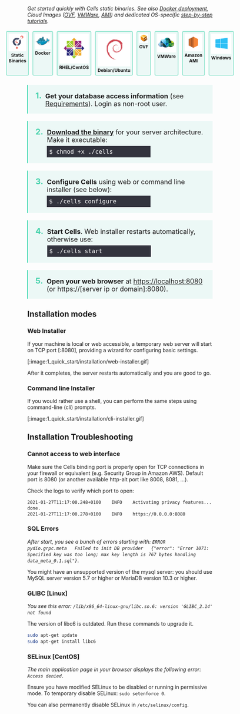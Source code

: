 _Get started quickly with Cells static binaries. See also [Docker deployment](./docker), Cloud Images ([OVF](./open-virtual-format), [VMWare](./vmware), [AMI](./amazon-ami)) and dedicated OS-specific [step-by-step tutorials](/en/docs/kb/deployment)._

<div class="install-logos">
<a class="logo">
    <div class="logo-img"><img src="https://github.com/pydio/pydio-doc-admin-guide/blob/cells-v2.2/images/logos-os/binaries.png?raw=true"/></div>
    <div class="logo-title">Static Binaries</div>
</a>
<a class="logo">
    <div class="logo-img"><img src="https://github.com/pydio/pydio-doc-admin-guide/blob/cells-v2.2/images/logos-os/docker.png?raw=true"/></div>
    <div class="logo-title">Docker</div>
</a>
<a class="logo">
    <div class="logo-img"><img src="https://github.com/pydio/pydio-doc-admin-guide/blob/cells-v2.2/images/logos-os/centos.png?raw=true"/></div>
    <div class="logo-title">RHEL/CentOS</div>
</a>
<a class="logo">
    <div class="logo-img"><img src="https://github.com/pydio/pydio-doc-admin-guide/blob/cells-v2.2/images/logos-os/debian.png?raw=true"/></div>
    <div class="logo-title">Debian/Ubuntu</div>
</a>
<a class="logo">
    <div class="logo-img"><img src="https://github.com/pydio/pydio-doc-admin-guide/blob/cells-v2.2/images/logos-os/ovf.png?raw=true"/></div>
    <div class="logo-title">OVF</div>
</a>
<a class="logo">
    <div class="logo-img"><img src="https://github.com/pydio/pydio-doc-admin-guide/blob/cells-v2.2/images/logos-os/vmware.png?raw=true"/></div>
    <div class="logo-title">VMWare</div>
</a>
<a class="logo">
    <div class="logo-img"><img src="https://github.com/pydio/pydio-doc-admin-guide/blob/cells-v2.2/images/logos-os/amazon.png?raw=true"/></div>
    <div class="logo-title">Amazon AMI</div>
</a>
<a class="logo">
    <div class="logo-img"><img src="https://github.com/pydio/pydio-doc-admin-guide/blob/cells-v2.2/images/logos-os/windows.png?raw=true"/></div>
    <div class="logo-title">Windows</div>
</a>
</div>

<ol class="install-steps">
<li><p><strong>Get your database access information</strong> (see <a href="./requirements">Requirements</a>). Login as non-root user.</p></li>
<li><p><a href="/en/download" target="_blank"><strong>Download the binary</strong></a> for your server architecture. Make it executable:<br> <code>$ chmod +x ./cells</code></p></li>
<li><p><strong>Configure Cells</strong> using web or command line installer (see below):<br> <code>$ ./cells configure</code></p></li>
<li><p><strong>Start Cells</strong>. Web installer restarts automatically, otherwise use: <code>$ ./cells start</code></p></li>
<li><p><strong>Open your web browser</strong> at <a href="https://localhost:8080" target="_blank">https://localhost:8080</a> <br> (or https://[server ip or domain]:8080).</p></li>
</ol>

<style type="text/css">
ol.install-steps {
  padding-left: 0 !important;
  list-style: none;
  counter-reset: my-awesome-counter;
  padding: 0;
  margin:0;
}
ol.install-steps li {
  counter-increment: my-awesome-counter;
  border-left: 2px solid #08cc99;
  display:flex;
  align-items: baseline;
  background-color: #ecf8f6;
  padding: 16px 20px;
  margin: 20px 0 !important;
}

ol.install-steps li::before {
  content: counter(my-awesome-counter) ". ";
  color: #44d2ab;
  font-weight: bold;
  margin-right: 10px;
  font-size: 22px;
}


ol.install-steps li p {
  display: inline;
  margin: 0 !important;
  font-size: 18px !important;
}

ol.install-steps li code {
    font-size: 16px !important;
    display: block;
    margin: 0px 0 !important;
    padding: 6px !important;
    background-color: rgb(42 42 53 / 95%) !important;
    color: white !important;
    width: 270px;
    margin-top: 6px !important;
}

ol span.geshifilter {
    display: inherit;
}

.install-logos {
    display: flex;
    justify-content: center;
}

.install-logos a.logo {
    color: inherit;
    text-align: center;
    font-size: 12px;
    font-weight: bold;
    margin: 5px;
    border: 2px solid #97E6D1;
    border-radius: 4px;
    padding: 5px;
    background-color: #ecf8f6;
}

.install-logos img {
    border: none !important;
}

</style>

## Installation modes

### Web Installer

If your machine is local or web accessible, a temporary web server will start on TCP port [:8080], providing a wizard
for configuring basic settings.

[:image:1_quick_start/installation/web-installer.gif]

After it completes, the server restarts automatically and you are good to go.

### Command line Installer

If you would rather use a shell, you can perform the same steps using command-line (cli) prompts. 

[:image:1_quick_start/installation/cli-installer.gif]


## Installation Troubleshooting

### Cannot access to web interface

Make sure the Cells binding port is properly open for TCP connections in your firewall or equivalent (e.g. Security Group in Amazon AWS). 
Default port is 8080 (or another available http-alt port like 8008, 8081, ...). 

Check the logs to verify which port to open:

```
2021-01-27T11:17:00.248+0100	INFO	Activating privacy features... done.
2021-01-27T11:17:00.278+0100	INFO	https://0.0.0.0:8080
```

### SQL Errors

_After start, you see a bunch of errors starting with: `ERROR   pydio.grpc.meta   Failed to init DB provider   {"error": "Error 1071: Specified key was too long; max key length is 767 bytes handling data_meta_0.1.sql"}`_.

You might have an unsupported version of the mysql server: you should use MySQL server version 5.7 or higher or MariaDB version 10.3 or higher.

### GLIBC [Linux]

_You see this error: `/lib/x86_64-linux-gnu/libc.so.6: version 'GLIBC_2.14' not found`_

The version of libc6 is outdated. Run these commands to upgrade it.

```sh
sudo apt-get update
sudo apt-get install libc6
```

### SELinux [CentOS]

_The main application page in your browser displays the following error: `Access denied.`_

Ensure you have modified SELinux to be disabled or running in permissive mode. To temporary disable SELinux: `sudo setenforce 0`.

You can also permanently disable SELinux in `/etc/selinux/config`.
